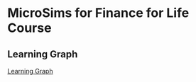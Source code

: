 # MicroSims for Finance for Life Course

## Learning Graph

[Learning Graph](./learning-graph/index.md)
